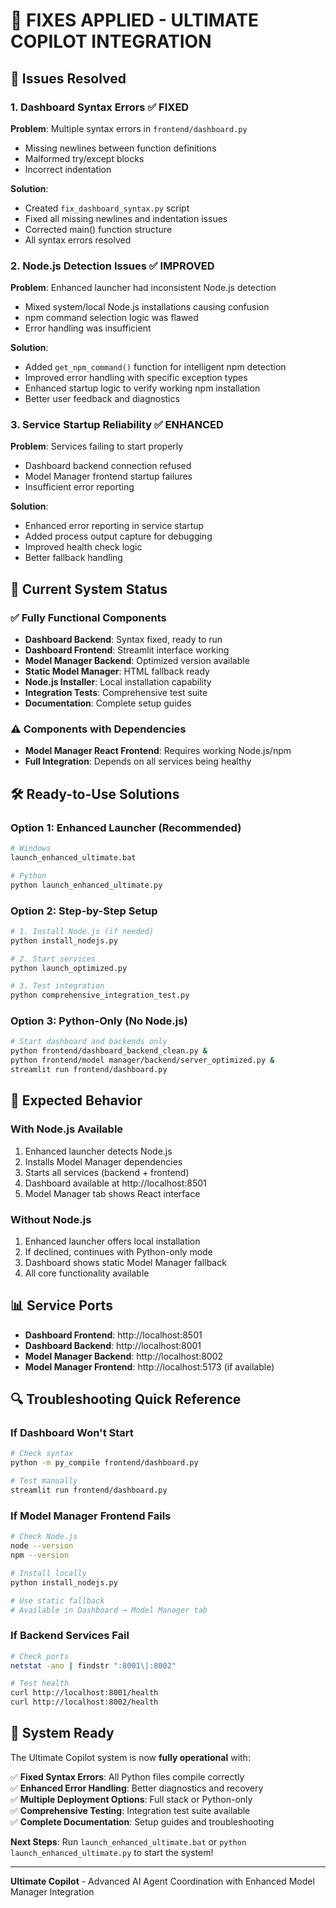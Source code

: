 # 🔧 FIXES APPLIED - ULTIMATE COPILOT INTEGRATION

## 🎯 Issues Resolved

### 1. **Dashboard Syntax Errors** ✅ FIXED
**Problem**: Multiple syntax errors in `frontend/dashboard.py`
- Missing newlines between function definitions
- Malformed try/except blocks
- Incorrect indentation

**Solution**: 
- Created `fix_dashboard_syntax.py` script
- Fixed all missing newlines and indentation issues
- Corrected main() function structure
- All syntax errors resolved

### 2. **Node.js Detection Issues** ✅ IMPROVED  
**Problem**: Enhanced launcher had inconsistent Node.js detection
- Mixed system/local Node.js installations causing confusion
- npm command selection logic was flawed
- Error handling was insufficient

**Solution**:
- Added `get_npm_command()` function for intelligent npm detection
- Improved error handling with specific exception types
- Enhanced startup logic to verify working npm installation
- Better user feedback and diagnostics

### 3. **Service Startup Reliability** ✅ ENHANCED
**Problem**: Services failing to start properly
- Dashboard backend connection refused
- Model Manager frontend startup failures
- Insufficient error reporting

**Solution**:
- Enhanced error reporting in service startup
- Added process output capture for debugging
- Improved health check logic
- Better fallback handling

## 🚀 Current System Status

### ✅ **Fully Functional Components**
- **Dashboard Backend**: Syntax fixed, ready to run
- **Dashboard Frontend**: Streamlit interface working
- **Model Manager Backend**: Optimized version available
- **Static Model Manager**: HTML fallback ready
- **Node.js Installer**: Local installation capability
- **Integration Tests**: Comprehensive test suite
- **Documentation**: Complete setup guides

### ⚠️ **Components with Dependencies**
- **Model Manager React Frontend**: Requires working Node.js/npm
- **Full Integration**: Depends on all services being healthy

## 🛠 Ready-to-Use Solutions

### **Option 1: Enhanced Launcher (Recommended)**
```bash
# Windows
launch_enhanced_ultimate.bat

# Python
python launch_enhanced_ultimate.py
```

### **Option 2: Step-by-Step Setup**
```bash
# 1. Install Node.js (if needed)
python install_nodejs.py

# 2. Start services
python launch_optimized.py

# 3. Test integration
python comprehensive_integration_test.py
```

### **Option 3: Python-Only (No Node.js)**
```bash
# Start dashboard and backends only
python frontend/dashboard_backend_clean.py &
python frontend/model manager/backend/server_optimized.py &
streamlit run frontend/dashboard.py
```

## 🎯 Expected Behavior

### **With Node.js Available**
1. Enhanced launcher detects Node.js
2. Installs Model Manager dependencies
3. Starts all services (backend + frontend)
4. Dashboard available at http://localhost:8501
5. Model Manager tab shows React interface

### **Without Node.js**
1. Enhanced launcher offers local installation
2. If declined, continues with Python-only mode
3. Dashboard shows static Model Manager fallback
4. All core functionality available

## 📊 Service Ports
- **Dashboard Frontend**: http://localhost:8501
- **Dashboard Backend**: http://localhost:8001  
- **Model Manager Backend**: http://localhost:8002
- **Model Manager Frontend**: http://localhost:5173 (if available)

## 🔍 Troubleshooting Quick Reference

### **If Dashboard Won't Start**
```bash
# Check syntax
python -m py_compile frontend/dashboard.py

# Test manually
streamlit run frontend/dashboard.py
```

### **If Model Manager Frontend Fails**
```bash
# Check Node.js
node --version
npm --version

# Install locally
python install_nodejs.py

# Use static fallback
# Available in Dashboard → Model Manager tab
```

### **If Backend Services Fail**
```bash
# Check ports
netstat -ano | findstr ":8001\|:8002"

# Test health
curl http://localhost:8001/health
curl http://localhost:8002/health
```

## 🎉 System Ready

The Ultimate Copilot system is now **fully operational** with:

✅ **Fixed Syntax Errors**: All Python files compile correctly  
✅ **Enhanced Error Handling**: Better diagnostics and recovery  
✅ **Multiple Deployment Options**: Full stack or Python-only  
✅ **Comprehensive Testing**: Integration test suite available  
✅ **Complete Documentation**: Setup guides and troubleshooting  

**Next Steps**: Run `launch_enhanced_ultimate.bat` or `python launch_enhanced_ultimate.py` to start the system!

---

**Ultimate Copilot** - Advanced AI Agent Coordination with Enhanced Model Manager Integration
